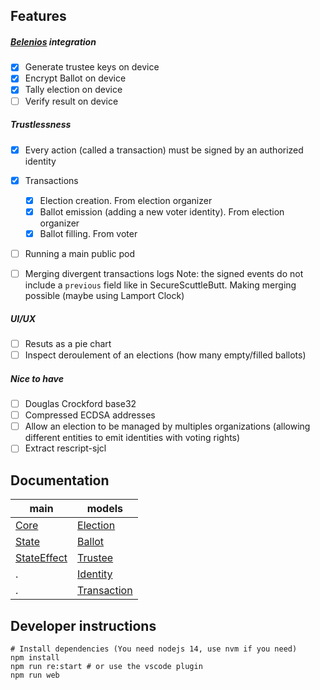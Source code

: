 ## Features

##### [Belenios]() integration

- [x] Generate trustee keys on device
- [x] Encrypt Ballot on device
- [x] Tally election on device
- [ ] Verify result on device

##### Trustlessness

- [x] Every action (called a transaction) must be signed by an authorized identity
- [x] Transactions
	- [x] Election creation. From election organizer
	- [x] Ballot emission (adding a new voter identity). From election organizer
	- [x] Ballot filling. From voter
- [ ] Running a main public pod
- [ ] Merging divergent transactions logs
	Note: the signed events do not include a `previous` field like in SecureScuttleButt. Making merging possible (maybe using Lamport Clock) 


##### UI/UX

- [ ] Resuts as a pie chart
- [ ] Inspect deroulement of an elections (how many empty/filled ballots)

##### Nice to have

- [ ] Douglas Crockford base32
- [ ] Compressed ECDSA addresses
- [ ] Allow an election to be managed by multiples organizations (allowing different entities to emit identities with voting rights)
- [ ] Extract rescript-sjcl

## Documentation

main | models
-----|-------
[Core](https://scrutin-app.github.io/scrutin/src/Core.html) | [Election](https://scrutin-app.github.io/scrutin/src/model/Election.html)
[State](https://scrutin-app.github.io/scrutin/src/State.html) | [Ballot](https://scrutin-app.github.io/scrutin/src/model/Ballot.html)
[StateEffect](https://scrutin-app.github.io/scrutin/src/StateEffect.html) | [Trustee](https://scrutin-app.github.io/scrutin/src/model/Trustee.html)
. | [Identity](https://scrutin-app.github.io/scrutin/src/model/Identity.html)
. | [Transaction](https://scrutin-app.github.io/scrutin/src/model/Transaction.html)


## Developer instructions

```
# Install dependencies (You need nodejs 14, use nvm if you need)
npm install
npm run re:start # or use the vscode plugin
npm run web
```

<!--
## Release
[Web demo](https://demo.scrutin.app)
[Android apk](https://expo.dev/accounts/mlalisse/projects/scrutin/builds/e6bd66f5-ce96-4dac-b874-ab2c0a1f3b1b)
-->
